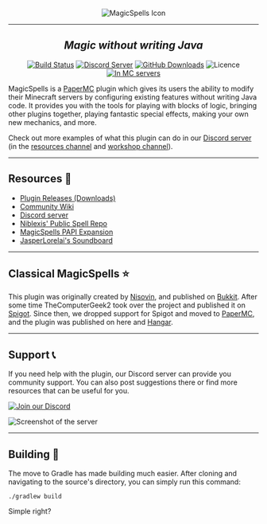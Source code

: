 <center>
    <br>
    <img src="https://files.jasperlorelai.eu/magicspells/images/readme_icon.png" alt="MagicSpells Icon">
    <hr>
    <h2><i>Magic without writing Java</i></h2>
    <a href="https://github.com/TheComputerGeek2/MagicSpells/actions"><img src="https://img.shields.io/github/actions/workflow/status/TheComputerGeek2/MagicSpells/build.yml?style=for-the-badge&logo=github" alt="Build Status"></a>
    <a href="https://discord.magicspells.dev"><img src="https://img.shields.io/discord/335237931633606656?color=5562e9&logo=discord&logoColor=white&style=for-the-badge" alt="Discord Server"></a>
    <a href="https://github.com/TheComputerGeek2/MagicSpells/releases"><img src="https://img.shields.io/github/downloads/TheComputerGeek2/MagicSpells/total.svg?style=for-the-badge&logo=github" alt="GitHub Downloads"></a>
    <img src="https://img.shields.io/github/license/TheComputerGeek2/MagicSpells?style=for-the-badge&logo=github" alt="Licence">
    <a href="https://bstats.org/plugin/bukkit/MagicSpells/892"><img src="https://img.shields.io/bstats/servers/892?style=for-the-badge" alt="In MC servers"></a>
</center>

[//]: # (These links are here for easier hyperlink referencing and less clutter in the actual text below.)
[Discord server]: https://discord.magicspells.dev
[resources channel]: https://canary.discord.com/channels/335237931633606656/1062270620911550524
[workshop channel]: https://canary.discord.com/channels/335237931633606656/1020045264343552010
[Releases]: https://github.com/TheComputerGeek2/MagicSpells/releases
[Wiki]: https://github.com/TheComputerGeek2/MagicSpells/wiki
[SpellRepo]: https://github.com/niblexis/ms-examples
[PAPIExp]: https://github.com/JasperLorelai/Expansion-MagicSpells
[Soundboard]: https://jasperlorelai.eu/soundboard/
[Nisovin]: https://nisovin.com/
[Bukkit]: https://dev.bukkit.org/projects/magicspells
[Spigot]: https://www.spigotmc.org/resources/magicspells.60847/
[PaperMC]: https://papermc.io/
[Hangar]: https://hangar.papermc.io/MagicSpells/MagicSpells
[DiscordBadge]: https://img.shields.io/badge/Join%20our%20Discord-blue?style=for-the-badge&color=586ff2
[WelcomeChannel]: https://files.jasperlorelai.eu/magicspells/images/readme_discord_screenshot.png

MagicSpells is a [PaperMC] plugin which gives its users the ability to modify their Minecraft servers by configuring existing features without writing Java code. It provides you with the tools for playing with blocks of logic, bringing other plugins together, playing fantastic special effects, making your own new mechanics, and more.

Check out more examples of what this plugin can do in our [Discord server] (in the [resources channel] and [workshop channel]).



---
## Resources 📝

* [Plugin Releases (Downloads)][Releases]
* [Community Wiki][Wiki]
* [Discord server]
* [Niblexis' Public Spell Repo][SpellRepo]
* [MagicSpells PAPI Expansion][PAPIExp]
* [JasperLorelai's Soundboard][Soundboard]



---

## Classical MagicSpells ⭐
This plugin was originally created by [Nisovin], and published on [Bukkit]. After some time TheComputerGeek2 took over the project and published it on [Spigot]. Since then, we dropped support for Spigot and moved to [PaperMC], and the plugin was published on here and [Hangar].



---
## Support 📞

If you need help with the plugin, our Discord server can provide you community support. You can also post suggestions there or find more resources that can be useful for you.

[![Join our Discord][DiscordBadge]][Discord server]

![Screenshot of the server][WelcomeChannel]



---
## Building 🧱

The move to Gradle has made building much easier. After cloning and navigating to the source's directory, you can simply run this command:
```
./gradlew build
```
Simple right?
